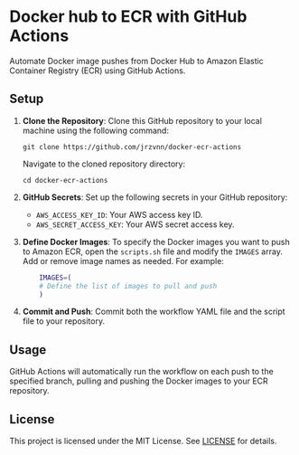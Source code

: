 # Docker hub to ECR with GitHub Actions

Automate Docker image pushes from Docker Hub to Amazon Elastic Container Registry (ECR) using GitHub Actions.

## Setup

1. **Clone the Repository**:
   Clone this GitHub repository to your local machine using the following command:
     ```shell
     git clone https://github.com/jrzvnn/docker-ecr-actions
     ```
    Navigate to the cloned repository directory:
     ```shell
     cd docker-ecr-actions
     ```

2. **GitHub Secrets**: 
   Set up the following secrets in your GitHub repository:
     - `AWS_ACCESS_KEY_ID`: Your AWS access key ID.
     - `AWS_SECRET_ACCESS_KEY`: Your AWS secret access key.

3. **Define Docker Images**:
   To specify the Docker images you want to push to Amazon ECR, open the `scripts.sh` file and modify the `IMAGES` array. Add or remove image names as needed. For example:
    ```bash
        IMAGES=(
        # Define the list of images to pull and push
        )
    ```

4. **Commit and Push**:
   Commit both the workflow YAML file and the script file to your repository.

## Usage
GitHub Actions will automatically run the workflow on each push to the specified branch, pulling and pushing the Docker images to your ECR repository.

## License
This project is licensed under the MIT License. See [LICENSE](LICENSE) for details.
